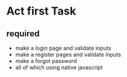 # Act first Task

## required 
- make a login page and validate inputs
- make a register pages and validate inputs
- make a forgot password
- all of which using native javascript